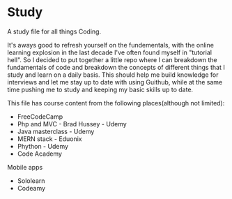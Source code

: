 # Study
 A study file for all things Coding.

 It's aways good to refresh yourself on the fundementals, with the online learning explosion in the last decade I've often found myself in "tutorial hell". So I decided to put together a little repo where I can breakdown the fundamentals of code and breakdown the concepts of different things that I study and learn on a daily basis. This should help me build knowledge for interviews and let me stay up to date with using Guithub, while at the same time pushing me to study and keeping my basic skills up to date. 

 This file has course content from the following places(although not limited):
 - FreeCodeCamp
 - Php and MVC - Brad Hussey - Udemy
 - Java masterclass - Udemy
 - MERN stack - Eduonix
 - Phython - Udemy
 - Code Academy

 Mobile apps
 - Sololearn
 - Codeamy

 

